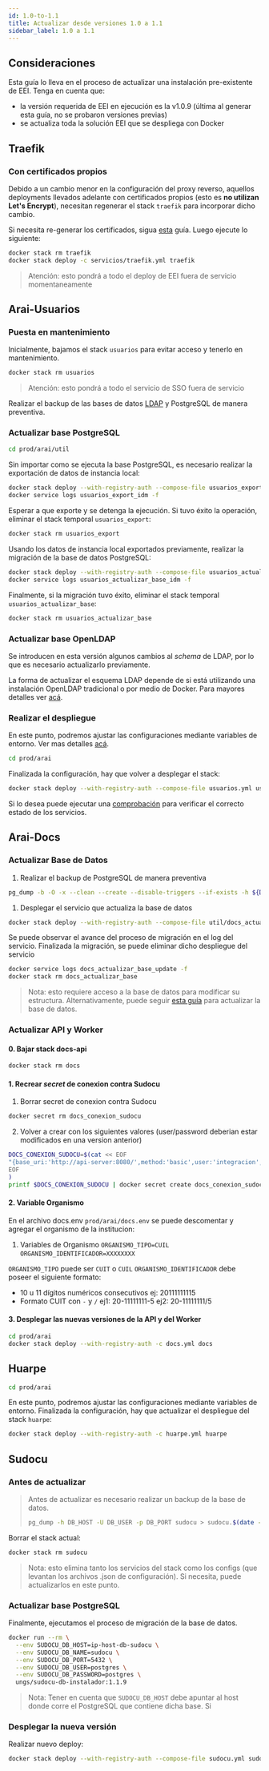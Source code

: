 ```yaml
---
id: 1.0-to-1.1
title: Actualizar desde versiones 1.0 a 1.1
sidebar_label: 1.0 a 1.1
---
```


## Consideraciones

Esta guía lo lleva en el proceso de actualizar una instalación pre-existente de EEI. Tenga en cuenta que:

* la versión requerida de EEI en ejecución es la v1.0.9 (última al generar esta guía, no se probaron versiones previas)
* se actualiza toda la solución EEI que se despliega con Docker

## Traefik

### Con certificados propios

Debido a un cambio menor en la configuración del proxy reverso, aquellos deployments llevados adelante con certificados propios (esto es **no utilizan Let's Encrypt**), necesitan regenerar el stack `traefik` para incorporar dicho cambio. 

Si necesita re-generar los certificados, sigua [esta](../redes#tls) guía. Luego ejecute lo siguiente:

```bash
docker stack rm traefik 
docker stack deploy -c servicios/traefik.yml traefik
```

> Atención: esto pondrá a todo el deploy de EEI fuera de servicio momentaneamente

## Arai-Usuarios

### Puesta en mantenimiento

Inicialmente, bajamos el stack `usuarios` para evitar acceso y tenerlo en mantenimiento.

```bash
docker stack rm usuarios
```

> Atención: esto pondrá a todo el servicio de SSO fuera de servicio

Realizar el backup de las bases de datos [LDAP](https://documentacion.siu.edu.ar/usuarios/docs/cache/guia-directorio-ldap/#resguardo)
y PostgreSQL de manera preventiva.

### Actualizar base PostgreSQL

```bash
cd prod/arai/util
```

Sin importar como se ejecuta la base PostgreSQL, es necesario realizar la exportación de datos de instancia local:

```bash
docker stack deploy --with-registry-auth --compose-file usuarios_exportar_instalacion.yml usuarios_export
docker service logs usuarios_export_idm -f
```

Esperar a que exporte y se detenga la ejecución. Si tuvo éxito la operación, eliminar el stack temporal `usuarios_export`:

```bash
docker stack rm usuarios_export
```
   
Usando los datos de instancia local exportados previamente, realizar la migración de la base de datos PostgreSQL:

```bash
docker stack deploy --with-registry-auth --compose-file usuarios_actualizar_base.yml usuarios_actualizar_base
docker service logs usuarios_actualizar_base_idm -f
```
   
Finalmente, si la migración tuvo éxito, eliminar el stack temporal `usuarios_actualizar_base`:

```bash
docker stack rm usuarios_actualizar_base
```

### Actualizar base OpenLDAP

Se introducen en esta versión algunos cambios al *schema* de LDAP, por lo que es necesario actualizarlo previamente. 

La forma de actualizar el esquema LDAP depende de si está utilizando una instalación OpenLDAP tradicional o por medio de
Docker. Para mayores detalles ver [acá](https://documentacion.siu.edu.ar/usuarios/docs/cache/3.0-to-3.1/#actualizar-openldap).

### Realizar el despliegue

En este punto, podremos ajustar las configuraciones mediante variables de entorno. Ver mas detalles 
[acá](https://documentacion.siu.edu.ar/usuarios/docs/cache/3.0-to-3.1/#actualizar-configuraci%C3%B3n). 

```bash
cd prod/arai
```

Finalizada la configuración, hay que volver a desplegar el stack:

```bash
docker stack deploy --with-registry-auth --compose-file usuarios.yml usuarios
```

Si lo desea puede ejecutar una [comprobación](arai.md#verificar-los-servicios) para verificar el correcto estado de los servicios.

## Arai-Docs

### Actualizar Base de Datos

1. Realizar el backup de PostgreSQL de manera preventiva

```bash
pg_dump -b -O -x --clean --create --disable-triggers --if-exists -h ${DB_HOST} -p ${DB_PORT} -U ${DB_USERNAME} -d ${DB_DBNAME} -f dump_10x.sql
```

1. Desplegar el servicio que actualiza la base de datos 

```bash
docker stack deploy --with-registry-auth --compose-file util/docs_actualizar_base.yml docs_actualizar_base
```

Se puede observar el avance del proceso de migración en el log del servicio. Finalizada la migración, se puede eliminar dicho despliegue del servicio

```bash
docker service logs docs_actualizar_base_update -f
docker stack rm docs_actualizar_base
```

> Nota: esto requiere acceso a la base de datos para modificar su estructura. Alternativamente, puede seguir [esta guía](https://documentacion.siu.edu.ar/documentos/docs/actualizacion/#actualizar-base-de-datos-104--a-105-o-superior) para actualizar la base de datos.


### Actualizar API y Worker

#### 0. Bajar stack docs-api
```bash
docker stack rm docs
```

#### 1. Recrear *secret* de conexion contra Sudocu

1. Borrar secret de conexion contra Sudocu
```bash
docker secret rm docs_conexion_sudocu
```

2. Volver a crear con los siguientes valores (user/password deberian estar modificados en una version anterior)
```bash
DOCS_CONEXION_SUDOCU=$(cat << EOF
"{base_uri:'http://api-server:8080/',method:'basic',user:'integracion',password:'integracion'}"
EOF
)
printf $DOCS_CONEXION_SUDOCU | docker secret create docs_conexion_sudocu -
```

#### 2. Variable Organismo

En el archivo docs.env `prod/arai/docs.env` se puede descomentar y agregar el organismo de la institucion:

1. Variables de Organismo
   `ORGANISMO_TIPO=CUIL`
   `ORGANISMO_IDENTIFICADOR=XXXXXXXX`

`ORGANISMO_TIPO` puede ser `CUIT` o `CUIL`
`ORGANISMO_IDENTIFICADOR` debe poseer el siguiente formato:
* 10 u 11 dígitos numéricos consecutivos ej: 20111111115
* Formato CUIT con `-` y `/` ej1: 20-11111111-5 ej2: 20-11111111/5

#### 3. Desplegar las nuevas versiones de la API y del Worker

```bash
cd prod/arai
docker stack deploy --with-registry-auth -c docs.yml docs
```

## Huarpe

```bash
cd prod/arai
```

En este punto, podremos ajustar las configuraciones mediante variables de entorno. Finalizada la configuración, hay que 
actualizar el despliegue del stack `huarpe`:


```bash
docker stack deploy --with-registry-auth -c huarpe.yml huarpe
```

## Sudocu


### Antes de actualizar

> Antes de actualizar es necesario realizar un backup de la base de datos.
>
> ```bash
> pg_dump -h DB_HOST -U DB_USER -p DB_PORT sudocu > sudocu.$(date -I).sql
> ```

Borrar el stack actual:

```bash
docker stack rm sudocu
```

> Nota: esto elimina tanto los servicios del stack como los configs (que levantan los archivos .json de configuración). Si necesita, puede actualizarlos en este punto.

### Actualizar base PostgreSQL

Finalmente, ejecutamos el proceso de migración de la base de datos.

```bash
docker run --rm \
  --env SUDOCU_DB_HOST=ip-host-db-sudocu \
  --env SUDOCU_DB_NAME=sudocu \
  --env SUDOCU_DB_PORT=5432 \
  --env SUDOCU_DB_USER=postgres \
  --env SUDOCU_DB_PASSWORD=postgres \
  ungs/sudocu-db-instalador:1.1.9
```

> Nota: Tener en cuenta que `SUDOCU_DB_HOST` debe apuntar al host donde corre el PostgreSQL que contiene dicha base. Si 

### Desplegar la nueva versión

Realizar nuevo deploy:

```bash
docker stack deploy --with-registry-auth --compose-file sudocu.yml sudocu
```
